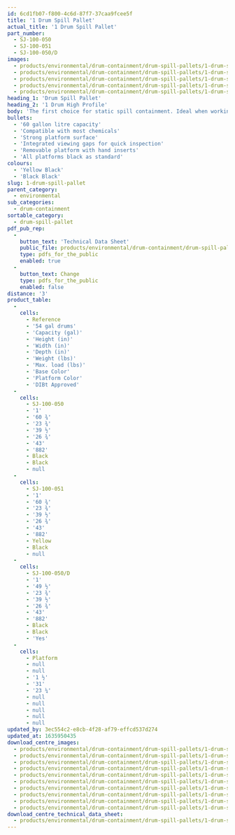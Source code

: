 ```yaml
---
id: 6cd1fb07-f800-4c6d-87f7-37caa9fcee5f
title: '1 Drum Spill Pallet'
actual_title: '1 Drum Spill Pallet'
part_number:
  - SJ-100-050
  - SJ-100-051
  - SJ-100-050/D
images:
  - products/environmental/drum-containment/drum-spill-pallets/1-drum-spill-pallet/images-lr/SJ-100-051_03.jpg
  - products/environmental/drum-containment/drum-spill-pallets/1-drum-spill-pallet/images-lr/SJ-100-051_01.jpg
  - products/environmental/drum-containment/drum-spill-pallets/1-drum-spill-pallet/images-lr/SJ-100-051_02.jpg
  - products/environmental/drum-containment/drum-spill-pallets/1-drum-spill-pallet/images-lr/SJ-100-050_01.jpg
  - products/environmental/drum-containment/drum-spill-pallets/1-drum-spill-pallet/images-lr/SJ-100-050_02.jpg
heading_1: 'Drum Spill Pallet'
heading_2: '1 Drum High Profile'
body: 'The first choice for static spill containment. Ideal when working with drums containing liquids and hazardous chemicals.'
bullets:
  - '60 gallon litre capacity'
  - 'Compatible with most chemicals'
  - 'Strong platform surface'
  - 'Integrated viewing gaps for quick inspection'
  - 'Removable platform with hand inserts'
  - 'All platforms black as standard'
colours:
  - 'Yellow Black'
  - 'Black Black'
slug: 1-drum-spill-pallet
parent_category:
  - environmental
sub_categories:
  - drum-containment
sortable_category:
  - drum-spill-pallet
pdf_pub_rep:
  -
    button_text: 'Technical Data Sheet'
    public_file: products/environmental/drum-containment/drum-spill-pallets/1-drum-spill-pallet/pdf-lr/EV-Spill-Pallet-(1-Drum)-TD_US.pdf
    type: pdfs_for_the_public
    enabled: true
  -
    button_text: Change
    type: pdfs_for_the_public
    enabled: false
distance: '3'
product_table:
  -
    cells:
      - Reference
      - '54 gal drums'
      - 'Capacity (gal)'
      - 'Height (in)'
      - 'Width (in)'
      - 'Depth (in)'
      - 'Weight (lbs)'
      - 'Max. load (lbs)'
      - 'Base Color'
      - 'Platform Color'
      - 'DIBt Approved'
  -
    cells:
      - SJ-100-050
      - '1'
      - '60 ¾'
      - '23 ¾'
      - '39 ½'
      - '26 ¾'
      - '43'
      - '882'
      - Black
      - Black
      - null
  -
    cells:
      - SJ-100-051
      - '1'
      - '60 ¾'
      - '23 ¾'
      - '39 ½'
      - '26 ¾'
      - '43'
      - '882'
      - Yellow
      - Black
      - null
  -
    cells:
      - SJ-100-050/D
      - '1'
      - '49 ½'
      - '23 ¾'
      - '39 ½'
      - '26 ¾'
      - '43'
      - '882'
      - Black
      - Black
      - 'Yes'
  -
    cells:
      - Platform
      - null
      - null
      - '1 ½'
      - '31'
      - '23 ¼'
      - null
      - null
      - null
      - null
      - null
updated_by: 3ec554c2-e8cb-4f28-af79-effcd537d274
updated_at: 1635950435
download_centre_images:
  - products/environmental/drum-containment/drum-spill-pallets/1-drum-spill-pallet/images-hr/SJ-100-051_01.jpg
  - products/environmental/drum-containment/drum-spill-pallets/1-drum-spill-pallet/images-hr/SJ-100-051_02.jpg
  - products/environmental/drum-containment/drum-spill-pallets/1-drum-spill-pallet/images-hr/SJ-100-051_03.jpg
  - products/environmental/drum-containment/drum-spill-pallets/1-drum-spill-pallet/images-hr/SJ-100-051_04.jpg
  - products/environmental/drum-containment/drum-spill-pallets/1-drum-spill-pallet/images-hr/SJ-100-051_05.jpg
  - products/environmental/drum-containment/drum-spill-pallets/1-drum-spill-pallet/images-hr/SJ-100-050_01.jpg
  - products/environmental/drum-containment/drum-spill-pallets/1-drum-spill-pallet/images-hr/SJ-100-050_02.jpg
  - products/environmental/drum-containment/drum-spill-pallets/1-drum-spill-pallet/images-hr/SJ-100-050_03.jpg
  - products/environmental/drum-containment/drum-spill-pallets/1-drum-spill-pallet/images-hr/SJ-100-050_04.jpg
  - products/environmental/drum-containment/drum-spill-pallets/1-drum-spill-pallet/images-hr/SJ-100-050_05.jpg
download_centre_technical_data_sheet:
  - products/environmental/drum-containment/drum-spill-pallets/1-drum-spill-pallet/pdf-hr/EV-Spill-Pallet-(1-Drum)-TD_US.pdf
---
```

